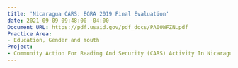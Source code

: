 ```yaml
---
title: 'Nicaragua CARS: EGRA 2019 Final Evaluation'
date: 2021-09-09 09:48:00 -04:00
Document URL: https://pdf.usaid.gov/pdf_docs/PA00WFZN.pdf
Practice Area:
- Education, Gender and Youth
Project:
- Community Action For Reading And Security (CARS) Activity In Nicaragua
---
```


